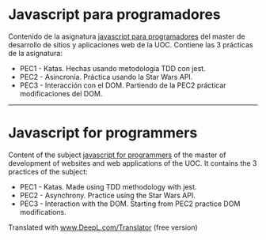 # Javascript para programadores

Contenido de la asignatura [javascript para programadores](http://cv.uoc.edu/tren/trenacc/web/GAT_EXP.PLANDOCENTE?any_academico=20212&cod_asignatura=M4.253&idioma=CAS&pagina=PD_PREV_SECRE&cache=S) del master de desarrollo de sitios y aplicaciones web de la UOC.
Contiene las 3 prácticas de la asignatura:

* PEC1 - Katas. Hechas usando metodología TDD con jest.
* PEC2 - Asincronía. Práctica usando la Star Wars API.
* PEC3 - Interacción con el DOM. Partiendo de la PEC2 prácticar modificaciones del DOM.

---

# Javascript for programmers

Content of the subject [javascript for programmers](http://cv.uoc.edu/tren/trenacc/web/GAT_EXP.PLANDOCENTE?any_academico=20212&cod_asignatura=M4.253&idioma=CAS&pagina=PD_PREV_SECRE&cache=S) of the master of development of websites and web applications of the UOC.
It contains the 3 practices of the subject:

* PEC1 - Katas. Made using TDD methodology with jest.
* PEC2 - Asynchrony. Practice using the Star Wars API.
* PEC3 - Interaction with the DOM. Starting from PEC2 practice DOM modifications.

Translated with www.DeepL.com/Translator (free version)